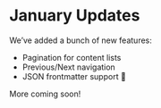 <!--
{
  "title": "Updates and News",
  "time": "2025-04-12T10:27:00.000Z",
  "description": "January Updates We’ve added a bunch of new features: Pagination for content lists Previous/Next navigation JSON frontmatter support 🎉 More coming soon!..."
}
-->

# January Updates

We’ve added a bunch of new features:

- Pagination for content lists
- Previous/Next navigation
- JSON frontmatter support 🎉

More coming soon!